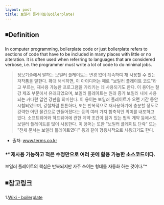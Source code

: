 ```yaml
---
layout: post
title: 보일러 플레이트(Boilerplate)
---
```


## ◾Definition  
In computer programming, boilerplate code or just boilerplate refers to sections of code that have to be included in many places with little or no alteration. It is often used when referring to languages that are considered verbose, i.e. the programmer must write a lot of code to do minimal jobs.  


>정보기술에서 말하는 보일러 플레이트는 변경 없이 계속하여 재 사용할 수 있는 저작품을 말한다. 확대 해석하면, 이 아이디어는 때로 "보일러 플레이트 코드"라고 부르는, 재사용 가능한 프로그램을 가리키는 데 사용되기도 한다. 이 용어는 철강 제조 부문에서 유래되었으며, 보일러 플레이트는 원래 증기 보일러 내에 사용되는 커다란 압연 강판을 의미한다. 이 용어는 보일러 플레이트가 오랜 기간 동안 시험되었으며, 강철처럼 튼튼하다, 또는 반복적으로 재사용하기에 충분할 정도로 강력한 어떤 물건으로 만들어졌다는 등의 여러 가지 함축적인 의미를 내포하고 있다. 소프트웨어와 하드웨어에 관한 계약 조건이 담겨 있는 법적 계약 등에서도 보일러 플레이트를 많이 사용한다. 이 용어는 또한 "보일러 플레이트 단락" 또는 "전체 문서는 보일러 플레이트였다" 등과 같이 형용사적으로 사용되기도 한다.  
- 출처: www.terms.co.kr
>

### *"재사용 가능하고 적은 수정만으로 여러 곳에 활용 가능한 소스코드이다.  
보일러 플레이트의 핵심은 반복되지만 자주 쓰이는 형태를 자동화 하는 것이다."*

## ◾참고링크
1.[Wiki - boilerplate](https://en.wikipedia.org/wiki/Boilerplate_code)
